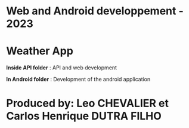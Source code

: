 # Web and Android developpement - 2023
# Weather App

**Inside API folder** : API and web development

**In Android folder** : Development of the android application 

# Produced by: Leo CHEVALIER et Carlos Henrique DUTRA FILHO 
